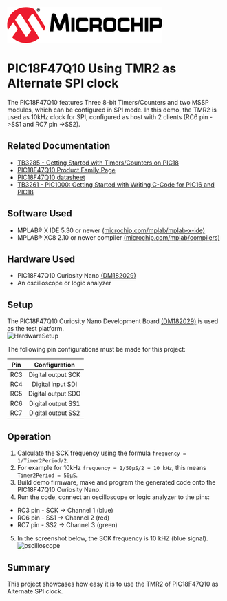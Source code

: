 [![MCHP](images/microchip.png)](https://www.microchip.com)

# PIC18F47Q10 Using TMR2 as Alternate SPI clock

The PIC18F47Q10 features Three 8-bit Timers/Counters and two MSSP modules, which can be configured in SPI mode.
In this demo, the TMR2 is used as 10kHz clock for SPI, configured as host with 2 clients (RC6 pin ->SS1 and RC7 pin ->SS2).

## Related Documentation
- [TB3285 - Getting Started with Timers/Counters on PIC18](https://www.microchip.com/wwwappnotes/appnotes.aspx?appnote=en1003329)
- [PIC18F47Q10 Product Family Page](https://www.microchip.com/design-centers/8-bit/pic-mcus/device-selection/PIC18F47Q10)
- [PIC18F47Q10 datasheet](http://ww1.microchip.com/downloads/en/DeviceDoc/40002043D.pdf)
- [TB3261 - PIC1000: Getting Started with Writing C-Code for PIC16 and PIC18](https://www.microchip.com/wwwappnotes/appnotes.aspx?appnote=en1002117)

## Software Used

- MPLAB® X IDE 5.30 or newer [(microchip.com/mplab/mplab-x-ide)](http://www.microchip.com/mplab/mplab-x-ide)
- MPLAB® XC8 2.10 or newer compiler [(microchip.com/mplab/compilers)](http://www.microchip.com/mplab/compilers)

## Hardware Used
- PIC18F47Q10 Curiosity Nano [(DM182029)](https://www.microchip.com/Developmenttools/ProductDetails/DM182029)
- An oscilloscope or logic analyzer

## Setup

The PIC18F47Q10 Curiosity Nano Development Board [(DM182029)](https://www.microchip.com/Developmenttools/ProductDetails/DM182029) is used as the test platform.
    <br><img src="images/HWsetup.jpg" alt="HardwareSetup" width="640"/>

The following pin configurations must be made for this project:

|Pin           | Configuration     |
| :----------: | :---------------: |
|RC3           | Digital output SCK  |
|RC4           | Digital input SDI  |
|RC5           | Digital output SDO  |
|RC6           | Digital output SS1  |
|RC7           | Digital output SS2  |

## Operation
1. Calculate the SCK frequency using the formula `frequency = 1/Timer2Period/2`.
2. For example for 10kHz `frequency = 1/50μS/2 = 10 kHz`, this means `Timer2Period = 50μS`.
3. Build demo firmware, make and program the generated code onto the PIC18F47Q10 Curiosity Nano.
4. Run the code, connect an oscilloscope or logic analyzer to the pins:
- RC3 pin - SCK -> Channel 1 (blue)
- RC6 pin - SS1 -> Channel 2 (red)
- RC7 pin - SS2 -> Channel 3 (green)
5. In the screenshot below, the SCK frequency is 10 kHZ (blue signal).
    <br><img src="images/oscilloscope.png" alt="oscilloscope"/>


## Summary

This project showcases how easy it is to use the TMR2 of PIC18F47Q10 as Alternate SPI clock.
